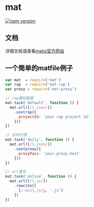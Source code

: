 # mat

[![npm version](https://badge.fury.io/js/mat.svg)](http://badge.fury.io/js/mat)

## 文档

详细文档请查看[matjs官方网站](http://matjs.com/)

## 一个简单的matfile例子

```javascript
var mat  = require('mat')
var rap  = require('mat-rap')
var proxy = require('mat-proxy')

// rap模拟数据
mat.task('default', function () {
  mat.url([/\.json/])
    .use(rap({
      projectId: 'your rap project id'
    }))
})

// 反向代理
mat.task('daily', function () {
  mat.url([/\.json/])
    .use(proxy({
      proxyPass: 'your.proxy.host'
    }))
})

// url重写
mat.task('online', function () {
  mat.url([/\.js/])
    .rewrite([
      [/-min\.js/g, '.js']
    ])
})
```
